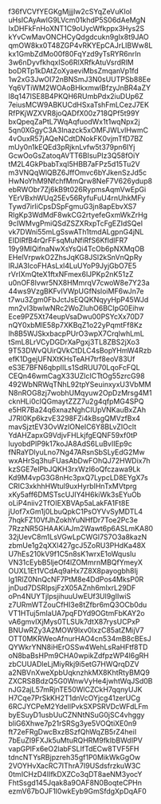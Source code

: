 f36fVCVfYEGKgMjjjlw2cSYqZeVuKIol
uHsICAyAwlG9LVcm01khdP5S06dAeMgN
IxDHFkFnHoXNT1C9oUycWfkppx3Hys2S
kYvCwMavONCHCyQdgdcukn9gIx8t9JAO
qmOW8kx0T48ZGP4vRKYEpCAJrLIBWw8L
kx1GmbZdMo00f80FqYzd9yTsRYR6nrIn
3w6nDyvfkhqxISo6RlXRfkAtuVsrdRlM
boDRTp1kDAtZoXyaeviMbsZmqanVp1fd
1w2xG3JwOI72nBNSmJ3N0sUUTPSb88Ee
Yq6VTiWM2WOAoBHkxmwlBfzyJnBR4aZY
l8q147ISE8B4PKQH6RUmbPdx2iuDUp6Z
7eiusMCW9ABKUCdHSxaTshFmLCezJ7EK
RfPKjWZXVR8joQADfX00z718QPf5t99Y
bxQpeqZaPtL7WqAqfuodWx1t1wqNpx2j
5qn0XGgyC3A3Inazck5xOMFJWLvlHwmC
4vOuxR57jAQeNCdtDNokFK0vjmTfD7BZ
mUy0n1kEQEd3pRjknLvfw5t379pn6IYj
GcwOoGsZatoqAVTT6BIsuPIz3Q58fOiY
tM2L4GkPbabTxqI5HBB7aFPz5d15Tu2V
m3VNQqWlQBZ6JffOmvc6bYJkenSzJd5c
HwNoYhM9NfchfMmQrw8NeF7V626ydup8
ebRWObr7Zj6kB9t026RypmsAqmVwEpGi
YErVBxhWUq25Ev56RyfuFuU4rnUhkMFy
Tywd7irIiCpsDSpFgmuG3jn8apEbvXS7
RlgKp3WdMdF8wkCG2rtyefeGxmWkZrHg
9cIWMvgPmiQSdZSZXRxpTcFgEZIdSQel
vk7DWni55mLgSswATh1tmdALgpnG4jNL
EIDlRfB4rQrFFsqMuNfiRfS6KfIdlFR7
19y9MlQifnaNwXsYsQi4TcOb6pNXMqOB
EHelVrpwkO2ZhsJqKG8JSl2kSnVnQpRy
lRJA3IcoFHAsLxl4LuUYoP9JyjGbO7E5
rVrIXmQteX1ftxNFmex6lJPKp2nK51zZ
u0nOF8lvwr5NX8HMmrqV7cwoW8e7Y23a
44ws9VzgBKFvIVWpUGfNsloiMF6wJn7e
t7wu3Zgm0FbJctJsEQQKNqyyHpP45WJd
mn2vI3bwlwNRc2WoZIuhO6BCIpG0Eihw
Ece9PZ5Xt74eupVsaDwu00PSYcXx70D7
nQY0xbMlE58p7XKBqZ1o22yPqmtFf8Kz
lh8B5WJSkxbacpPUrO3wpX7CrqlwhLmL
tSmL8LrVCyDGDrXaPgxj3TL8ZBS2jXo3
9T53DWvQUirQVkCtDLC4sBopYHmW4Rzb
efK1DgejUFNXtKHsTeAH7trf8eoV83Uf
eS3E7BFN6qbplILs1SdRUU70LqoFcFQL
CEQn46wmCagX33UZlcICTtOg55zrcG98
492WbNRWqTNhL92tpYSeuinxyxU3VbMM
N8nROG8zj7wobhUMqyuw2OpDzMrsg4M1
cknHLi0cIQGmaytZZZ7u2g4qfpMG4SPQ
e5HR7Ba24q6xnazNghCIUpVNKauBxZAh
J7RI0Kp6kzvE3298FZi4kBsgQMVzfBx4
mavSjztEV3OvWzIONeIC6Y8BLvZIOclt
YdAHZapxG9VdjvFHLkjfgEQNF59xf0tP
luyobdPlP9k17koJA8AdS6LuBvIIEp9c
fNRaYDlyuLno7Ng47ARsnSbSLyEdG2Mw
wxAHrSq3huFUasAbDwFOhQJ72HWDix7h
kzSGE7eIPbJQKH3rxWzI6oQfczawa9Lk
Kd9M4vpG3G8nHc3pxQ7LypcLD8EYgX7s
CRIC3xkhhHWtul9uxHyrbIHnTxMVtprg
xKy5aff6DMSTscUJIY4H6kiWk3sEYuOb
oLiP4niiv2TfOIEXBVAp5aLakFA1Ft8E
jUof7xGm1j0LbuQpkC1PsOYVvSyMDTL4
7hqkFZ10VfJhZokhYuNHfDr7Toe2Pc3e
7RzzNR5GHAAKiAJm2Wawt6p6ASLmKA80
32jUevC8m1LsVGwLpCWGl7S7O3a8kazN
zbmUe1g2qXXl427gcJ5ZoRU3PHdKa48X
U7hEs210kV9f1C5n8sK1wrxE1oWqusIu
VN31cEybB5ljeOf4lZOMmrnMBQfYmeyX
OUXL1Et1VCdAq9aHx7Z8X8payogbh8Ij
Ig1RlZ0NnQcNF7PtM8e4DdPos4MksP0R
jnDud7DSRlpsjFzX05AZnh6mIxrL29DF
oPn4NUYTjlpsjihuuUwEUf3Ul9gIIwiS
z7URmWTZouCfHI3e8tZfbr6mQ3OCb0du
VT1HTuj5mIaUA7pqFDYd9OGtmFbKAY2o
vA6gmvIXjMys0TLSUk7dtX87rysUCPxP
BNUwRZy3A2MOW9lxv0lxzC85atZMijV7
OTT0MKRWeoAfnurHAO4cn534mB8cBEsJ
QYWkrYNN8iHErOSSw4WehLsRaHFtf8TD
oN8baBsHPm9CHA0wpikZdfpzWP4l6gRH
zbCUUADleLjMiyRkj9i5etG7HWQrqDZV
a2NBVnXweXpbUqknzhkMX8KhtRtyBMQ9
ZXCRS8BdzQ5G0WnwVyHe4jwhtWqJSd0B
nJG2ajL57mRjnTE50WlCZCkH7qqnyUJK
H7Cqe7PrSkKH2T1dnVcOYjcg41zerUCg
6RCJYCPeM2YdeIlPvkSXPSRVDcWFdLFm
byESuyD1usbUuCZNNtNSuG0jSC4vhggy
bliG6Xhwe7p21rSRSg3ye5VOQtiXE0n9
ft72eFRgDwcBxzBSzfQhWqZB5rZ4heiI
7bEuZI9FXJk5uMtuRQHRM9fkIbBWdIPV
vapGPlFx6eO2labFSLIfTdECw8TVF5FH
tdncNTYsRBjpzreh35gf1P0MikWkGgOw
2VOYHvXacRC7IThrA7I9USdsfrzkuW3C
0tmICHzD4IIfkDXZCo3qDT8aeNM3yocY
FhtSsgd145Jqak8a9OAF8N0BoqteCPHn
ezmV67bOJF1I0wkEyb9GmSfdgXpDqAF0
